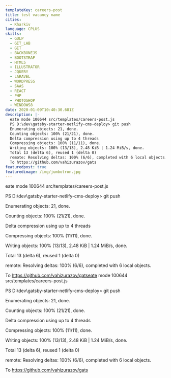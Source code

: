 ```yaml
---
templateKey: careers-post
title: test vacancy name
cities:
  - Kharkiv
language: CPLUS
skills:
  - GULP
  - GIT_LAB
  - GIT
  - BACKBONEJS
  - BOOTSTRAP
  - HTML5
  - ILLUSTRATOR
  - JQUERY
  - LARAVEL
  - WORDPRESS
  - SAAS
  - REACT
  - PHP
  - PHOTOSHOP
  - WINDOWS8
date: 2020-01-09T10:40:30.681Z
description: |-
  eate mode 100644 src/templates/careers-post.js
  PS D:\dev\gatsby-starter-netlify-cms-deploy> git push
  Enumerating objects: 21, done.
  Counting objects: 100% (21/21), done.
  Delta compression using up to 4 threads
  Compressing objects: 100% (11/11), done.
  Writing objects: 100% (13/13), 2.48 KiB | 1.24 MiB/s, done.
  Total 13 (delta 6), reused 1 (delta 0)
  remote: Resolving deltas: 100% (6/6), completed with 6 local objects.
  To https://github.com/vahizurazov/gats
featuredpost: true
featuredimage: /img/jumbotron.jpg
---
```

eate mode 100644 src/templates/careers-post.js

PS D:\dev\gatsby-starter-netlify-cms-deploy> git push

Enumerating objects: 21, done.

Counting objects: 100% (21/21), done.

Delta compression using up to 4 threads

Compressing objects: 100% (11/11), done.

Writing objects: 100% (13/13), 2.48 KiB | 1.24 MiB/s, done.

Total 13 (delta 6), reused 1 (delta 0)

remote: Resolving deltas: 100% (6/6), completed with 6 local objects.

To https://github.com/vahizurazov/gatseate mode 100644 src/templates/careers-post.js

PS D:\dev\gatsby-starter-netlify-cms-deploy> git push

Enumerating objects: 21, done.

Counting objects: 100% (21/21), done.

Delta compression using up to 4 threads

Compressing objects: 100% (11/11), done.

Writing objects: 100% (13/13), 2.48 KiB | 1.24 MiB/s, done.

Total 13 (delta 6), reused 1 (delta 0)

remote: Resolving deltas: 100% (6/6), completed with 6 local objects.

To https://github.com/vahizurazov/gats
